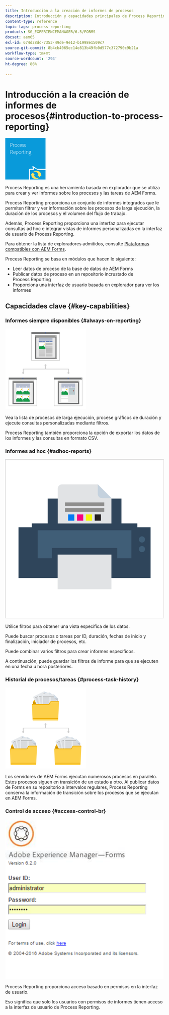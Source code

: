 ```yaml
---
title: Introducción a la creación de informes de procesos
description: Introducción y capacidades principales de Process Reporting de AEM Forms en JEE
content-type: reference
topic-tags: process-reporting
products: SG_EXPERIENCEMANAGER/6.5/FORMS
docset: aem65
exl-id: 674d28dc-7353-49de-9e12-b1998e1509c7
source-git-commit: 8b4cb4065ec14e813b49fb0d577c372790c9b21a
workflow-type: tm+mt
source-wordcount: '294'
ht-degree: 86%

---
```


# Introducción a la creación de informes de procesos{#introduction-to-process-reporting}

![Process-Reporting](assets/process-reporting.png)

Process Reporting es una herramienta basada en explorador que se utiliza para crear y ver informes sobre los procesos y las tareas de AEM Forms.

Process Reporting proporciona un conjunto de informes integrados que le permiten filtrar y ver información sobre los procesos de larga ejecución, la duración de los procesos y el volumen del flujo de trabajo.

Además, Process Reporting proporciona una interfaz para ejecutar consultas ad hoc e integrar vistas de informes personalizadas en la interfaz de usuario de Process Reporting.

Para obtener la lista de exploradores admitidos, consulte [Plataformas compatibles con AEM Forms](/help/forms/using/aem-forms-jee-supported-platforms.md).

Process Reporting se basa en módulos que hacen lo siguiente:

* Leer datos de proceso de la base de datos de AEM Forms
* Publicar datos de proceso en un repositorio incrustado de Process Reporting
* Proporciona una interfaz de usuario basada en explorador para ver los informes

## Capacidades clave {#key-capabilities}

### Informes siempre disponibles {#always-on-reporting}

![administración del sitio](assets/site-management.png)

Vea la lista de procesos de larga ejecución, procese gráficos de duración y ejecute consultas personalizadas mediante filtros.

Process Reporting también proporciona la opción de exportar los datos de los informes y las consultas en formato CSV.

### Informes ad hoc {#adhoc-reports}

![impresión-y-color](assets/print-&-colour.png)

Utilice filtros para obtener una vista específica de los datos.

Puede buscar procesos o tareas por ID, duración, fechas de inicio y finalización, iniciador de procesos, etc.

Puede combinar varios filtros para crear informes específicos.

A continuación, puede guardar los filtros de informe para que se ejecuten en una fecha u hora posteriores.

### Historial de procesos/tareas {#process-task-history}

![administración de archivos](assets/file-management.png)

Los servidores de AEM Forms ejecutan numerosos procesos en paralelo. Estos procesos siguen en transición de un estado a otro. Al publicar datos de Forms en su repositorio a intervalos regulares, Process Reporting conserva la información de transición sobre los procesos que se ejecutan en AEM Forms.

### Control de acceso {#access-control-br}

![sin título](assets/untitled.png)

Process Reporting proporciona acceso basado en permisos en la interfaz de usuario.

Eso significa que solo los usuarios con permisos de informes tienen acceso a la interfaz de usuario de Process Reporting.
